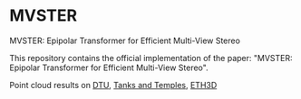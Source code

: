 # MVSTER
MVSTER: Epipolar Transformer for Efficient Multi-View Stereo

This repository contains the official implementation of the paper: "MVSTER: Epipolar Transformer for Efficient Multi-View Stereo".

Point cloud results on [DTU](https://github.com/JeffWang987/MVSTER/releases/tag/DTU_ply), [Tanks and Temples](https://github.com/JeffWang987/MVSTER/releases/tag/T%26T_ply), [ETH3D](https://github.com/JeffWang987/MVSTER/releases/tag/ETH3D_ply)

